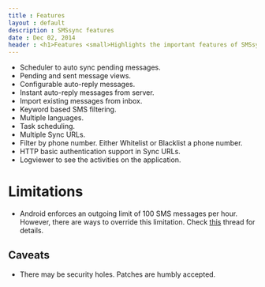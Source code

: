 ```yaml
---
title : Features
layout : default
description : SMSsync features
date : Dec 02, 2014
header : <h1>Features <small>Highlights the important features of SMSsync.</small></h1>
---
```


* Scheduler to auto sync pending messages.
* Pending and sent message views.
* Configurable auto-reply messages.
* Instant auto-reply messages from server.
* Import existing messages from inbox.
* Keyword based SMS filtering.
* Multiple languages.
* Task scheduling.
* Multiple Sync URLs.
* Filter by phone number. Either Whitelist or Blacklist a phone number.
* HTTP basic authentication support in Sync URLs.
* Logviewer to see the activities on the application.

# Limitations

* Android enforces an outgoing limit of 100 SMS messages per hour. However, there are ways to override this limitation. Check [this](http://www.xda-developers.com/android/increase-the-sms-limit-on-android) thread for details.

## Caveats
* There may be security holes. Patches are humbly accepted.
